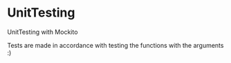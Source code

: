 # UnitTesting
UnitTesting with Mockito

Tests are made in accordance with testing the functions with the arguments :) 
